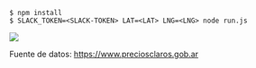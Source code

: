 ```
$ npm install
$ SLACK_TOKEN=<SLACK-TOKEN> LAT=<LAT> LNG=<LNG> node run.js
```


![](http://i.imgur.com/DXxeYxi.png)

Fuente de datos: <https://www.preciosclaros.gob.ar>

